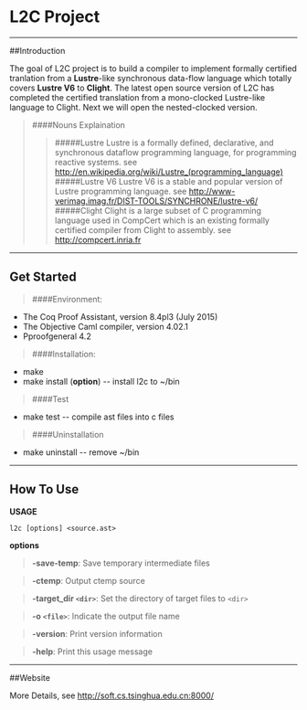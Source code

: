 # L2C Project

---

##Introduction

The goal of L2C project is to build a compiler to implement formally certified tranlation from a **Lustre**-like synchronous data-flow language which totally covers **Lustre V6** to **Clight**.
The latest open source version of L2C has completed the certified translation from a mono-clocked Lustre-like language to Clight. Next we will open the nested-clocked version.

> ####Nouns Explaination
>> #####Lustre
Lustre is a formally defined, declarative, and synchronous dataflow programming language, for programming reactive systems. see http://en.wikipedia.org/wiki/Lustre_(programming_language)
>> #####Lustre V6
Lustre V6 is a stable and popular version of Lustre programming language. see http://www-verimag.imag.fr/DIST-TOOLS/SYNCHRONE/lustre-v6/
>> #####Clight
Clight is a large subset of C programming language used in CompCert which is an existing formally certified compiler from Clight to assembly. see http://compcert.inria.fr

---
## Get Started

> ####Environment:

- The Coq Proof Assistant, version 8.4pl3 (July 2015)
- The Objective Caml compiler, version 4.02.1
- Pproofgeneral 4.2

> ####Installation:

- make
- make install (**option**)
-- install l2c to ~/bin

> ####Test

- make test
-- compile ast files into c files

> ####Uninstallation

- make uninstall
-- remove ~/bin

---
## How To Use

**USAGE** 
```
l2c [options] <source.ast>
```

**options**
>	**-save-temp**:		Save temporary intermediate files

>   **-ctemp**:                 Output ctemp source
	
>	**-target_dir `<dir>`**:	Set the directory of target files to `<dir>`

>	**-o `<file>`**:		Indicate the output file name

>	**-version**:		Print version information

>	**-help**:			Print this usage message

---
##Website

More Details, see http://soft.cs.tsinghua.edu.cn:8000/
